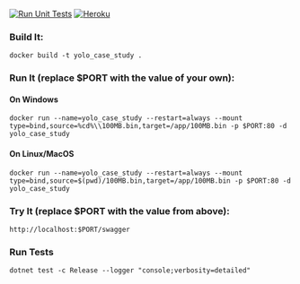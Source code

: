 [![Run Unit Tests](https://github.com/cgokceli/YOLO.CaseStudy/actions/workflows/unit_tests.yml/badge.svg)](https://github.com/cgokceli/YOLO.CaseStudy/actions/workflows/unit_tests.yml)
[![Heroku](http://heroku-badge.herokuapp.com/?app=yolo-case-study&root=swagger&style=flat&svg=1)](https://yolo-case-study.herokuapp.com/swagger/index.html)

### Build It:

```
docker build -t yolo_case_study .
```

### Run It (replace $PORT with the value of your own):

#### On Windows

```
docker run --name=yolo_case_study --restart=always --mount type=bind,source=%cd%\\100MB.bin,target=/app/100MB.bin -p $PORT:80 -d yolo_case_study
```

#### On Linux/MacOS

```
docker run --name=yolo_case_study --restart=always --mount type=bind,source=$(pwd)/100MB.bin,target=/app/100MB.bin -p $PORT:80 -d yolo_case_study
```

### Try It (replace $PORT with the value from above):

```
http://localhost:$PORT/swagger
```


### Run Tests

```
dotnet test -c Release --logger "console;verbosity=detailed"
```
